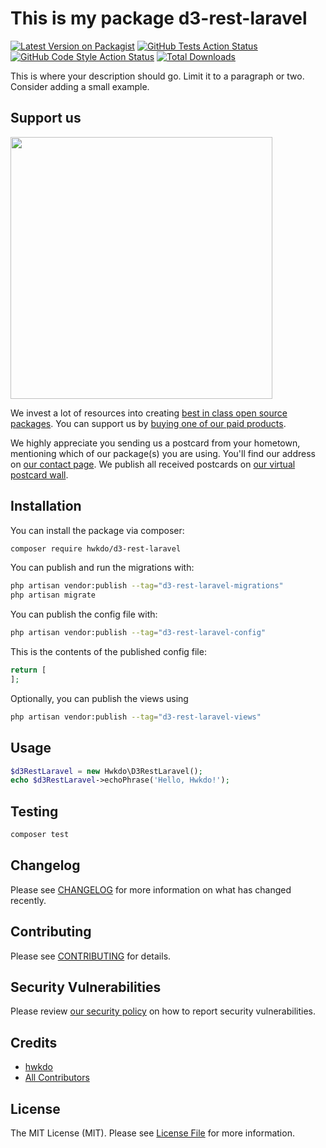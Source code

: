 # This is my package d3-rest-laravel

[![Latest Version on Packagist](https://img.shields.io/packagist/v/hwkdo/d3-rest-laravel.svg?style=flat-square)](https://packagist.org/packages/hwkdo/d3-rest-laravel)
[![GitHub Tests Action Status](https://img.shields.io/github/actions/workflow/status/hwkdo/d3-rest-laravel/run-tests.yml?branch=main&label=tests&style=flat-square)](https://github.com/hwkdo/d3-rest-laravel/actions?query=workflow%3Arun-tests+branch%3Amain)
[![GitHub Code Style Action Status](https://img.shields.io/github/actions/workflow/status/hwkdo/d3-rest-laravel/fix-php-code-style-issues.yml?branch=main&label=code%20style&style=flat-square)](https://github.com/hwkdo/d3-rest-laravel/actions?query=workflow%3A"Fix+PHP+code+style+issues"+branch%3Amain)
[![Total Downloads](https://img.shields.io/packagist/dt/hwkdo/d3-rest-laravel.svg?style=flat-square)](https://packagist.org/packages/hwkdo/d3-rest-laravel)

This is where your description should go. Limit it to a paragraph or two. Consider adding a small example.

## Support us

[<img src="https://github-ads.s3.eu-central-1.amazonaws.com/d3-rest-laravel.jpg?t=1" width="419px" />](https://spatie.be/github-ad-click/d3-rest-laravel)

We invest a lot of resources into creating [best in class open source packages](https://spatie.be/open-source). You can support us by [buying one of our paid products](https://spatie.be/open-source/support-us).

We highly appreciate you sending us a postcard from your hometown, mentioning which of our package(s) you are using. You'll find our address on [our contact page](https://spatie.be/about-us). We publish all received postcards on [our virtual postcard wall](https://spatie.be/open-source/postcards).

## Installation

You can install the package via composer:

```bash
composer require hwkdo/d3-rest-laravel
```

You can publish and run the migrations with:

```bash
php artisan vendor:publish --tag="d3-rest-laravel-migrations"
php artisan migrate
```

You can publish the config file with:

```bash
php artisan vendor:publish --tag="d3-rest-laravel-config"
```

This is the contents of the published config file:

```php
return [
];
```

Optionally, you can publish the views using

```bash
php artisan vendor:publish --tag="d3-rest-laravel-views"
```

## Usage

```php
$d3RestLaravel = new Hwkdo\D3RestLaravel();
echo $d3RestLaravel->echoPhrase('Hello, Hwkdo!');
```

## Testing

```bash
composer test
```

## Changelog

Please see [CHANGELOG](CHANGELOG.md) for more information on what has changed recently.

## Contributing

Please see [CONTRIBUTING](CONTRIBUTING.md) for details.

## Security Vulnerabilities

Please review [our security policy](../../security/policy) on how to report security vulnerabilities.

## Credits

- [hwkdo](https://github.com/hwkdo)
- [All Contributors](../../contributors)

## License

The MIT License (MIT). Please see [License File](LICENSE.md) for more information.
